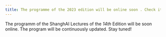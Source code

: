 ```yaml
---
title: The programme of the 2023 edition will be online soon . Check it!
---
```


The programm of the ShanghAI Lectures of the _14th_ Edition  will be soon online. The program will be continuously updated. 
Stay tuned!
